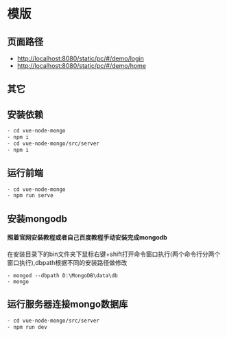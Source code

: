 # 模版

## 页面路径

- <http://localhost:8080/static/pc/#/demo/login>  
- <http://localhost:8080/static/pc/#/demo/home>   

## 其它

## 安装依赖

```bash
- cd vue-node-mongo
- npm i
- cd vue-node-mongo/src/server
- npm i
```
## 运行前端

```bash
- cd vue-node-mongo
- npm run serve
```

## 安装mongodb
#### 照着官网安装教程或者自己百度教程手动安装完成mongodb
在安装目录下的bin文件夹下鼠标右键+shift打开命令窗口执行(两个命令行分两个窗口执行),dbpath根据不同的安装路径做修改
```
- mongod --dbpath D:\MongoDB\data\db
- mongo
```
## 运行服务器连接mongo数据库

```bash
- cd vue-node-mongo/src/server
- npm run dev
```